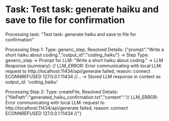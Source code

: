 # Task: Test task: generate haiku and save to file for confirmation

Processing task: "Test task: generate haiku and save to file for confirmation"

Processing Step 1: Type: generic_step, Resolved Details: {"prompt":"Write a short haiku about coding.","output_id":"coding_haiku"}
  -> Step Type: generic_step
  -> Prompt for LLM: "Write a short haiku about coding."
  -> LLM Response (summary): // LLM_ERROR: Error communicating with local LLM: request to http://localhost:11434/api/generate failed, reason: connect ECONNREFUSED 127.0.0.1:11434 //...
  -> Stored LLM response in context as output_id: 'coding_haiku'

Processing Step 2: Type: createFile, Resolved Details: {"filePath":"generated_haiku_confirmation.txt","content":"// LLM_ERROR: Error communicating with local LLM: request to http://localhost:11434/api/generate failed, reason: connect ECONNREFUSED 127.0.0.1:11434 //"}